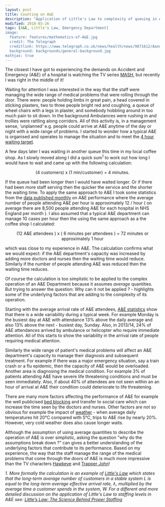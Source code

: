 ```yaml
---
layout: post
title: Counting on A&E
description: "Application of Little's Law to complexity of queuing in A&E."
modified: 2018-03-26
tags: [A&E, Little's Law, Emergency Department]
image:
  feature: features/mathematics-of-A&E.jpg
  credit: The Telegraph
  creditlink: https://www.telegraph.co.uk/news/health/news/9871612/AandE-departments-so-short-staffed-four-in-10-doctors-are-locums-warns-report.html
  background: backgrounds/general-background.jpg
mathjax: true
---
```


The closest I have got to experiencing the demands on Accident and Emergency (A&E) of a hospital is watching the TV series <a href="https://en.wikipedia.org/wiki/M*A*S*H_(TV_series))">MASH</a>, but recently I was right in the middle of it!

Waiting for attention I was interested in the way that the staff were managing the wide range of medical problems that were rolling through the door. There were:
people holding limbs in great pain, a head covered in sticking plasters, two to three people bright red and coughing, a queue of wheel chairs with a legs in plaster, and somebody hobbling around in too much pain to sit down. In the background Ambulances were rushing in and trollies were rattling along corridors.
All of this activity is, in a management sense, ‘unplanned’ e.g. people could arrive at A&E anytime of the day or night with a wide range of problems.  I started to wonder how a typical A&E is organised and operates to manage the situation and to meet the [4 hour waiting target](https://en.wikipedia.org/wiki/Four-hour_target_in_emergency_departments).

A few days later I was waiting in another queue this time in my local coffee shop. As I slowly moved along I did a quick sum<sup>1</sup> to work out how long I would have to wait and came up with the following calculation:

<center>(4 customers) x (1 min/customer) = 4 minutes.</center>

If the queue had been longer then I would have waited longer. Or if there had been more staff serving then the quicker the service and the shorter the waiting time. To apply the same approach to A&E I took some statistics from the
<a href="https://www.england.nhs.uk/statistics/statistical-work-areas/ae-waiting-times-and-activity/statistical-work-areasae-waiting-times-and-activityae-attendances-and-emergency-admissions-2015-16-monthly-3/" >data published monthly</a> on A&E performance where the average number of people attending A&E per hour is approximately 12 / hour
( on average there are 8,500 people attending A&E for each hospital in NHS England per month ). I also assumed that a typical A&E department can manage 10 cases per hour then the using the same approach as a the coffee shop I calculated:

<center> (12 A&E attendees )  x ( 6 minutes per attendees  ) = 72 minutes or approximately 1 hour</center>

which was close to my experience in A&E. The calculation confirms what we would expect: if the A&E department's capacity was increased by adding more doctors and nurses then the waiting time would reduce. Similarly if the number of people attending A&E was reduced then the waiting time reduces.

Of course the calculation is too simplistic to be applied to the complex operation of an A&E Department because it assumes <i>average</i> quantities. But
trying to answer the question: Why can it not be applied ? - highlights some of the underlying factors that are adding to the complexity of its operation.

Starting with the average arrival rate of A&E attendees,
<a href="http://researchbriefings.files.parliament.uk/documents/SN06964/SN06964.pdf" >A&E statistics</a> show that there is a wide variability during a typical week. For example Monday is the busiest day at A&E with attendance 13% above the daily average and also 13% above the next - busiest day, Sunday. Also, in 2013/14, 24% of A&E attendances arrived by ambulance or helicopter who require immediate attention. All of this starts to show the variability in the arrival rate of people requiring medical attention.

Similarly the wide range of patient's medical problems will affect an A&E department's capacity
to manage their diagnosis and subsequent treatment. For example if there was a major emergency situation, say a train crash or a flu epidemic, then the capacity of A&E would be overloaded. Another area is diagnosing the medical condition. For example 3% of patients attending A&E have severe life threatening conditions and must be seen immediately. Also, if about 40% of attendees are not seen within an an hour of arrival at A&E their condition could deteriorate to life threatening.

There are many more factors affecting the performance of A&E for example the well publicised [bed blocking](https://www.independent.co.uk/news/uk/politics/nhs-bed-blocking-delayed-transfer-care-theresa-may-funding-social-care-crisis-election-a7783936.html) and transfer to social care which can increase the time seen by the doctors and nurses. Other factors are not so obvious for example the impact of [weather](http://www.qualitywatch.org.uk/news/ae-departments-are-experiencing-perfect-storm-factors-leading-increase-waiting-times) - when average daily temperatures hit 20°C compared with 5°C, trips to A&E rise by nearly 20%. However, very cold weather does also cause longer waits.

Although the assumption of using average quantities to describe the operation of A&E is over simplistic,  asking the question "why do the assumptions break down ?" can gives a better understanding of the underlying factors that contribute to its performance. Based on my experience, the way that the staff manage the range of the medical problems that come through the doors of A&E is much more impressive than the TV characters  [Hawkeye](https://en.wikipedia.org/wiki/List_of_M*A*S*H_characters#Hawkeye_Pierce) and [Trapper John](https://en.wikipedia.org/wiki/List_of_M*A*S*H_characters#Trapper_John_McIntyre)!

<p><i>1. More formally the calculation is an example of
<a href="https://en.wikipedia.org/wiki/Little%27s_law">Little's Law</a> which states that the long-term average number of customers in a stable system L is equal to the long-term average effective arrival rate, λ, multiplied by the average time a customer spends in the system, W. For a different and more detailed discussion on the application of Little's Law to staffing levels in A&E see:
<a href="http://epmonthly.com/article/littles-law-the-science-behind-proper-staffing/">Little’s Law: The Science Behind Proper Staffing</a>
</i></p>
